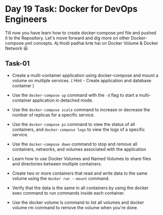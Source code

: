 # Day 19 Task: Docker for DevOps Engineers
Till now you have learn how to create docker-compose.yml file and pushed it to the Repository. Let's move forward and dig more on other Docker-compose.yml concepts. Aj thodi padhai krte hai on Docker Volume & Docker Network 😃

## Task-01

- Create a multi-container application using docker-compose and mount a volume on multiple services. ( Hint - Create application and database container )
- Use the `docker-compose up` command with the `-d` flag to start a multi-container application in detached mode.
- Use the `docker-compose scale` command to increase or decrease the number of replicas for a specific service.
- Use the `docker-compose ps` command to view the status of all containers, and `docker-compose logs` to view the logs of a specific service.
- Use the `docker-compose down` command to stop and remove all containers, networks, and volumes associated with the application

- Learn how to use Docker Volumes and Named Volumes to share files and directories between multiple containers.
- Create two or more containers that read and write data to the same volume using the `docker run --mount` command.
- Verify that the data is the same in all containers by using the docker exec command to run commands inside each container.
- Use the docker volume ls command to list all volumes and docker volume rm command to remove the volume when you're done.

